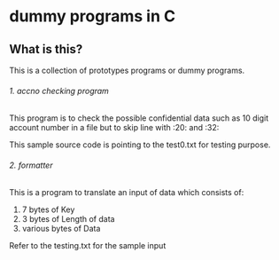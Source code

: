 # dummy programs in C

## What is this?
This is a collection of prototypes programs or dummy programs.

###### 1. accno checking program
This program is to check the possible confidential data such as 10 digit account number in a file 
but to skip line with :20: and :32:  

This sample source code is pointing to the test0.txt for testing purpose. 


###### 2. formatter
This is a program to translate an input of data which consists of:
1. 7 bytes of Key
2. 3 bytes of Length of data
3. various bytes of Data

Refer to the testing.txt for the sample input
